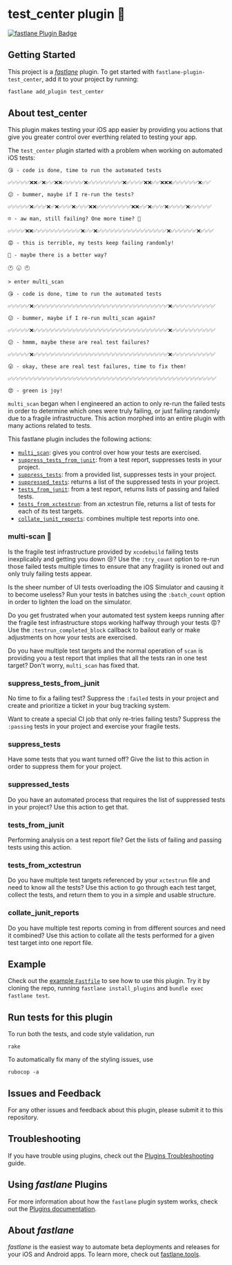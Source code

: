# test_center plugin 🎯

[![fastlane Plugin Badge](https://rawcdn.githack.com/fastlane/fastlane/master/fastlane/assets/plugin-badge.svg)](https://rubygems.org/gems/fastlane-plugin-test_center)

## Getting Started

This project is a [_fastlane_](https://github.com/fastlane/fastlane) plugin. To get started with `fastlane-plugin-test_center`, add it to your project by running:

```bash
fastlane add_plugin test_center
```

## About test_center

This plugin makes testing your iOS app easier by providing you actions that give you greater control over everthing related to testing your app. 

The `test_center` plugin started with a problem when working on automated iOS tests:

```
😘 - code is done, time to run the automated tests

✅✅✅✅✅❌❌✅❌✅✅❌❌✅✅✅✅✅❌✅✅✅✅✅✅✅✅❌✅✅✅✅❌❌✅✅❌❌❌✅✅✅✅✅✅❌✅✅

😕 - bummer, maybe if I re-run the tests?

✅✅✅✅✅❌✅✅✅❌✅❌✅✅✅❌✅✅✅❌❌✅✅✅✅✅✅✅✅❌❌✅✅❌✅✅✅❌✅✅✅✅❌✅✅✅✅✅

☹️ - aw man, still failing? One more time? 🤞

✅✅✅✅❌❌✅✅✅✅✅✅✅✅✅✅✅❌✅✅❌✅✅✅✅✅✅✅✅✅✅✅✅✅✅✅✅❌✅✅✅✅✅✅❌✅✅✅

😡 - this is terrible, my tests keep failing randomly!

🤔 - maybe there is a better way?

🕐 🕡 🕚

> enter multi_scan

😘 - code is done, time to run the automated tests

✅✅✅✅✅❌✅✅✅✅✅✅✅✅✅✅✅✅✅✅✅✅✅✅✅✅✅✅✅✅✅✅✅✅✅✅✅❌✅✅✅✅✅✅✅✅✅✅

😕 - bummer, maybe if I re-run multi_scan again?

✅✅✅✅✅❌✅✅✅✅✅✅✅✅✅✅✅✅✅✅✅✅✅✅✅✅✅✅✅✅✅✅✅✅✅✅✅❌✅✅✅✅✅✅✅✅✅✅

😕 - hmmm, maybe these are real test failures?

✅✅✅✅✅❌✅✅✅✅✅✅✅✅✅✅✅✅✅✅✅✅✅✅✅✅✅✅✅✅✅✅✅✅✅✅✅❌✅✅✅✅✅✅✅✅✅✅

😛 - okay, these are real test failures, time to fix them!

✅✅✅✅✅✅✅✅✅✅✅✅✅✅✅✅✅✅✅✅✅✅✅✅✅✅✅✅✅✅✅✅✅✅✅✅✅✅✅✅✅✅✅✅✅✅✅✅

😍 - green is joy!
```

`multi_scan` began when I engineered an action to only re-run the failed tests in order to determine which ones were truly failing, or just failing randomly due to a fragile infrastructure. This action morphed into an entire plugin with many actions related to tests.

This fastlane plugin includes the following actions:
- [`multi_scan`](#multi-scan): gives you control over how your tests are exercised.
- [`suppress_tests_from_junit`](#suppress_tests_from_junit): from a test report, suppresses tests in your project.
- [`suppress_tests`](#suppress_tests): from a provided list, suppresses tests in your project.
- [`suppressed_tests`](#suppressed_tests): returns a list of the suppressed tests in your project.
- [`tests_from_junit`](#tests_from_junit): from a test report, returns lists of passing and failed tests.
- [`tests_from_xctestrun`](#tests_from_xctestrun): from an xctestrun file, returns a list of tests for each of its test targets.
- [`collate_junit_reports`](#collate_junit_reports): combines multiple test reports into one.

### multi-scan 🎉

Is the fragile test infrastructure provided by `xcodebuild` failing tests inexplicably and getting you down 😢? Use the `:try_count` option to re-run those failed tests multiple times to ensure that any fragility is ironed out and only truly failing tests appear.

Is the sheer number of UI tests overloading the iOS Simulator and causing it to become useless? Run your tests in batches using the `:batch_count` option in order to lighten the load on the simulator.

Do you get frustrated when your automated test system keeps running after the fragile test infrastructure stops working halfway through your tests 😡? Use the `:testrun_completed_block` callback to bailout early or make adjustments on how your tests are exercised.

Do you have multiple test targets and the normal operation of `scan` is providing you a test report that implies that all the tests ran in one test target? Don't worry, `multi_scan` has fixed that.

### suppress_tests_from_junit

No time to fix a failing test? Suppress the `:failed` tests in your project and create and prioritize a ticket in your bug tracking system. 

Want to create a special CI job that only re-tries failing tests? Suppress the `:passing` tests in your project and exercise your fragile tests.

### suppress_tests

Have some tests that you want turned off? Give the list to this action in order to suppress them for your project.

### suppressed_tests

Do you have an automated process that requires the list of suppressed tests in your project? Use this action to get that.

### tests_from_junit

Performing analysis on a test report file? Get the lists of failing and passing tests using this action.

### tests_from_xctestrun

Do you have multiple test targets referenced by your `xctestrun` file and need to know all the tests? Use this action to go through each test target, collect the tests, and return them to you in a simple and usable structure.

### collate_junit_reports

Do you have multiple test reports coming in from different sources and need it combined? Use this action to collate all the tests performed for a given test target into one report file.

## Example

Check out the [example `Fastfile`](fastlane/Fastfile) to see how to use this plugin. Try it by cloning the repo, running `fastlane install_plugins` and `bundle exec fastlane test`.

## Run tests for this plugin

To run both the tests, and code style validation, run

```
rake
```

To automatically fix many of the styling issues, use
```
rubocop -a
```

## Issues and Feedback

For any other issues and feedback about this plugin, please submit it to this repository.

## Troubleshooting

If you have trouble using plugins, check out the [Plugins Troubleshooting](https://docs.fastlane.tools/plugins/plugins-troubleshooting/) guide.

## Using _fastlane_ Plugins

For more information about how the `fastlane` plugin system works, check out the [Plugins documentation](https://docs.fastlane.tools/plugins/create-plugin/).

## About _fastlane_

_fastlane_ is the easiest way to automate beta deployments and releases for your iOS and Android apps. To learn more, check out [fastlane.tools](https://fastlane.tools).
